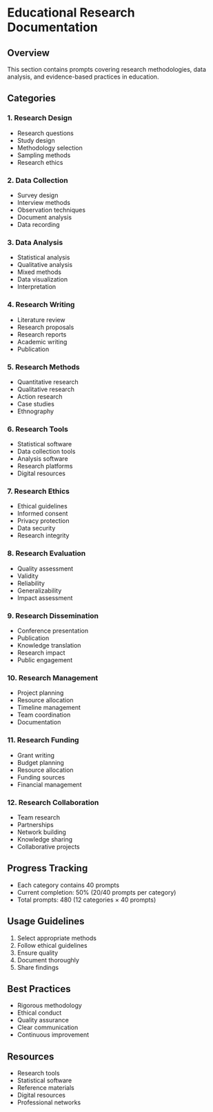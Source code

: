 # Educational Research Documentation

## Overview
This section contains prompts covering research methodologies, data analysis, and evidence-based practices in education.

## Categories

### 1. Research Design
- Research questions
- Study design
- Methodology selection
- Sampling methods
- Research ethics

### 2. Data Collection
- Survey design
- Interview methods
- Observation techniques
- Document analysis
- Data recording

### 3. Data Analysis
- Statistical analysis
- Qualitative analysis
- Mixed methods
- Data visualization
- Interpretation

### 4. Research Writing
- Literature review
- Research proposals
- Research reports
- Academic writing
- Publication

### 5. Research Methods
- Quantitative research
- Qualitative research
- Action research
- Case studies
- Ethnography

### 6. Research Tools
- Statistical software
- Data collection tools
- Analysis software
- Research platforms
- Digital resources

### 7. Research Ethics
- Ethical guidelines
- Informed consent
- Privacy protection
- Data security
- Research integrity

### 8. Research Evaluation
- Quality assessment
- Validity
- Reliability
- Generalizability
- Impact assessment

### 9. Research Dissemination
- Conference presentation
- Publication
- Knowledge translation
- Research impact
- Public engagement

### 10. Research Management
- Project planning
- Resource allocation
- Timeline management
- Team coordination
- Documentation

### 11. Research Funding
- Grant writing
- Budget planning
- Resource allocation
- Funding sources
- Financial management

### 12. Research Collaboration
- Team research
- Partnerships
- Network building
- Knowledge sharing
- Collaborative projects

## Progress Tracking
- Each category contains 40 prompts
- Current completion: 50% (20/40 prompts per category)
- Total prompts: 480 (12 categories × 40 prompts)

## Usage Guidelines
1. Select appropriate methods
2. Follow ethical guidelines
3. Ensure quality
4. Document thoroughly
5. Share findings

## Best Practices
- Rigorous methodology
- Ethical conduct
- Quality assurance
- Clear communication
- Continuous improvement

## Resources
- Research tools
- Statistical software
- Reference materials
- Digital resources
- Professional networks 